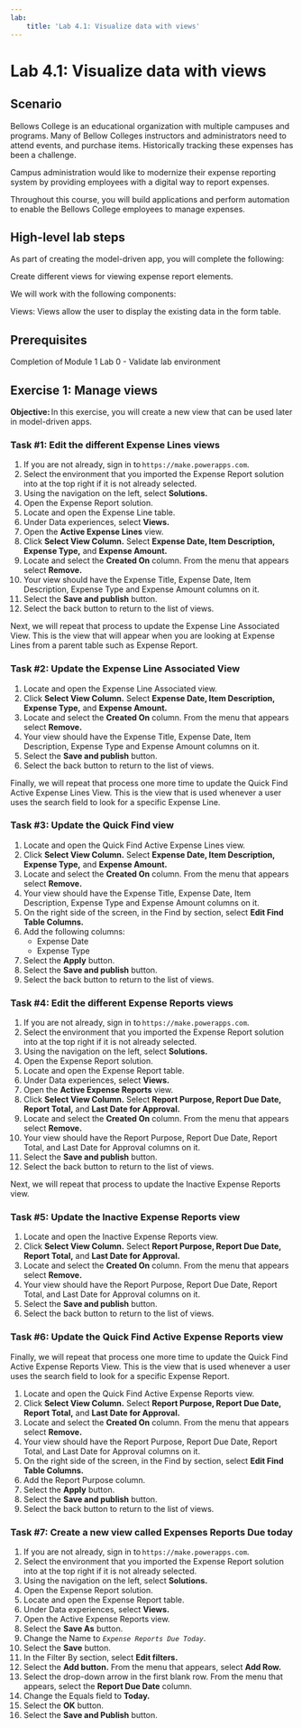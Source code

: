 ```yaml
---
lab:
    title: 'Lab 4.1: Visualize data with views'
---
```


# Lab 4.1: Visualize data with views

## Scenario

Bellows College is an educational organization with multiple campuses and programs. Many of Bellow Colleges instructors and administrators need to attend events, and purchase items. Historically tracking these expenses has been a challenge.

Campus administration would like to modernize their expense reporting system by providing employees with a digital way to report expenses.

Throughout this course, you will build applications and perform automation to enable the Bellows College employees to manage expenses.

## High-level lab steps

As part of creating the model-driven app, you will complete the following:

Create different views for viewing expense report elements.

We will work with the following components:

Views: Views allow the user to display the existing data in the form table.

## Prerequisites

Completion of Module 1 Lab 0 - Validate lab environment

## Exercise 1: Manage views

**Objective:** In this exercise, you will create a new view that can be used later in model-driven apps.

### Task #1: Edit the different Expense Lines views

1. If you are not already, sign in to `https://make.powerapps.com`.
2. Select the environment that you imported the Expense Report solution into at the top right if it is not already selected.
3. Using the navigation on the left, select **Solutions.**
4. Open the Expense Report solution.
5. Locate and open the Expense Line table.
6. Under Data experiences, select **Views.**
7. Open the **Active Expense Lines** view.
8. Click **Select View Column.** Select **Expense Date, Item Description, Expense Type,** and **Expense Amount.**
9. Locate and select the **Created On** column. From the menu that appears select **Remove.**
10. Your view should have the Expense Title, Expense Date, Item Description, Expense Type and Expense Amount columns on it.
11. Select the **Save and publish** button.
12. Select the back button to return to the list of views.

Next, we will repeat that process to update the Expense Line Associated View. This is the view that will appear when you are looking at Expense Lines from a parent table such as Expense Report.

### Task #2: Update the Expense Line Associated View 

1. Locate and open the Expense Line Associated view.
2. Click **Select View Column.** Select **Expense Date, Item Description, Expense Type,** and **Expense Amount.**
3. Locate and select the **Created On** column. From the menu that appears select **Remove.**
4. Your view should have the Expense Title, Expense Date, Item Description, Expense Type and Expense Amount columns on it.
5. Select the **Save and publish** button.
6. Select the back button to return to the list of views.

Finally, we will repeat that process one more time to update the Quick Find Active Expense Lines View. This is the view that is used whenever a user uses the search field to look for a specific Expense Line.

### Task #3: Update the Quick Find view

1. Locate and open the Quick Find Active Expense Lines view.
2. Click **Select View Column.** Select  **Expense Date, Item Description, Expense Type,** and **Expense Amount.**
3. Locate and select the **Created On** column. From the menu that appears select **Remove.**
4. Your view should have the Expense Title, Expense Date, Item Description, Expense Type and Expense Amount columns on it.
5. On the right side of the screen, in the Find by section, select **Edit Find Table Columns.**
6. Add the following columns:
    - Expense Date
    - Expense Type
7. Select the **Apply** button.
8. Select the **Save and publish** button.
9. Select the back button to return to the list of views.

### Task #4: Edit the different Expense Reports views

1. If you are not already, sign in to `https://make.powerapps.com`.
2. Select the environment that you imported the Expense Report solution into at the top right if it is not already selected.
3. Using the navigation on the left, select **Solutions.**
4. Open the Expense Report solution.
5. Locate and open the Expense Report table.
6. Under Data experiences, select **Views.**
7. Open the **Active Expense Reports** view.
8. Click **Select View Column.** Select **Report Purpose, Report Due Date, Report Total,** and **Last Date for Approval.**
9. Locate and select the **Created On** column. From the menu that appears select **Remove.**
10. Your view should have the Report Purpose, Report Due Date, Report Total, and Last Date for Approval columns on it.
11. Select the **Save and publish** button.
12. Select the back button to return to the list of views.

Next, we will repeat that process to update the Inactive Expense Reports view.

### Task #5: Update the Inactive Expense Reports view

1. Locate and open the Inactive Expense Reports view.
2. Click **Select View Column.** Select **Report Purpose, Report Due Date, Report Total,** and **Last Date for Approval.**
3. Locate and select the **Created On** column. From the menu that appears select **Remove.**
4. Your view should have the Report Purpose, Report Due Date, Report Total, and Last Date for Approval columns on it.
5. Select the **Save and publish** button.
6. Select the back button to return to the list of views.

### Task #6: Update the Quick Find Active Expense Reports view 

Finally, we will repeat that process one more time to update the Quick Find Active Expense Reports View. This is the view that is used whenever a user uses the search field to look for a specific Expense Report.

1. Locate and open the Quick Find Active Expense Reports view.
2. Click **Select View Column.** Select **Report Purpose, Report Due Date, Report Total,** and **Last Date for Approval.**
3. Locate and select the **Created On** column. From the menu that appears select **Remove.**
4. Your view should have the Report Purpose, Report Due Date, Report Total, and Last Date for Approval columns on it.
5. On the right side of the screen, in the Find by section, select **Edit Find Table Columns.**
6. Add the Report Purpose column.
7. Select the **Apply** button.
8. Select the **Save and publish** button.
9. Select the back button to return to the list of views.

### Task #7: Create a new view called Expenses Reports Due today

1. If you are not already, sign in to `https://make.powerapps.com`.
2. Select the environment that you imported the Expense Report solution into at the top right if it is not already selected.
3. Using the navigation on the left, select **Solutions.**
4. Open the Expense Report solution.
5. Locate and open the Expense Report table.
6. Under Data experiences, select **Views.**
7. Open the Active Expense Reports view.
8. Select the **Save As** button.
9. Change the Name to *`Expense Reports Due Today`*.
10. Select the **Save** button.
11. In the Filter By section, select **Edit filters.**
12. Select the **Add button.** From the menu that appears, select **Add Row.**
13. Select the drop-down arrow in the first blank row. From the menu that appears, select the **Report Due Date** column.
14. Change the Equals field to **Today.**
15. Select the **OK** button.
16. Select the **Save and Publish** button.
